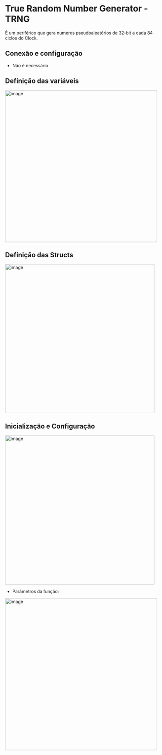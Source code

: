 # True Random Number Generator - TRNG

É um periférico que gera numeros pseudoaleatórios de 32-bit a cada 84 ciclos do Clock.

## Conexão e configuração

- Não é necessário


## Definição das variáveis

<img width="492" alt="image" src="https://user-images.githubusercontent.com/62663074/171494708-27023acf-affa-47ec-84de-287801463986.png">

## Definição das Structs

<img width="483" alt="image" src="https://user-images.githubusercontent.com/62663074/171494830-f9bb7b31-efa1-4838-bd34-c893356d5b8e.png">

## Inicialização e Configuração

<img width="483" alt="image" src="https://user-images.githubusercontent.com/62663074/171494937-db952b1a-177b-4e4d-9564-cb6f0793e175.png">

- Parâmetros da função:
<img width="492" alt="image" src="https://user-images.githubusercontent.com/62663074/171495052-62e131bb-5075-4fac-a787-8f53c8cc8d54.png">
